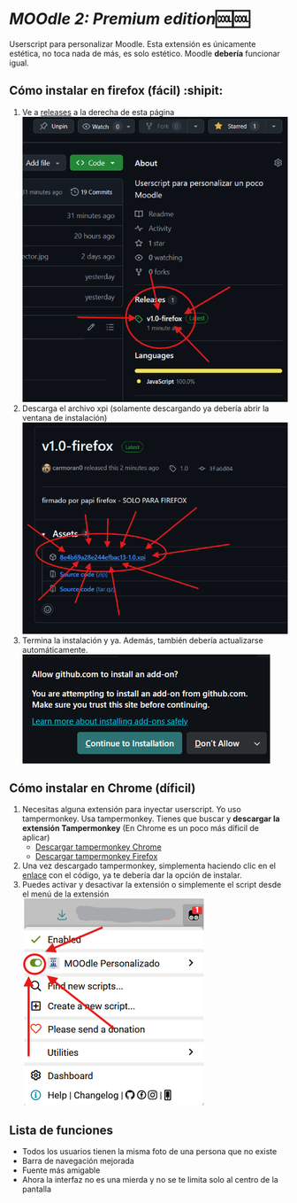 # ***MOOdle 2: Premium edition***:cool::cool:
Userscript para personalizar Moodle. Esta extensión es únicamente estética, no toca nada de más, es solo estético. Moodle **debería** funcionar igual.
## Cómo instalar en firefox (fácil) :shipit:
1. Ve a [releases](https://github.com/carmoran0/MOOdleUnizarCSS/releases) a la derecha de esta página\
   ![releases](https://raw.githubusercontent.com/carmoran0/MOOdleUnizarCSS/refs/heads/main/comof1.png)
2. Descarga el archivo xpi (solamente descargando ya debería abrir la ventana de instalación)\
   ![](https://raw.githubusercontent.com/carmoran0/MOOdleUnizarCSS/refs/heads/main/comof2.png)
3. Termina la instalación y ya. Además, también debería actualizarse automáticamente.\
   ![](https://raw.githubusercontent.com/carmoran0/MOOdleUnizarCSS/refs/heads/main/comof3.png)

## Cómo instalar en Chrome (díficil)
1. Necesitas alguna extensión para inyectar userscript. Yo uso tampermonkey. Usa tampermonkey.
   Tienes que buscar y **descargar la extensión Tampermonkey**
   (En Chrome es un poco más díficil de aplicar)
   - [Descargar tampermonkey Chrome](https://chromewebstore.google.com/detail/tampermonkey/dhdgffkkebhmkfjojejmpbldmpobfkfo)
   - [Descargar tampermonkey Firefox](https://addons.mozilla.org/es-ES/firefox/addon/tampermonkey/)
3. Una vez descargado tampermonkey, simplementa haciendo clic en el [enlace](https://github.com/carmoran0/MOOdleUnizarCSS/raw/refs/heads/main/MOOdle%20Unizar%20Personalizado-2025-09-09.user.js) con el código, ya te debería dar la opción de instalar.
4. Puedes activar y desactivar la extensión o simplemente el script desde el menú de la extensión
   ![cómo desactivar](https://raw.githubusercontent.com/carmoran0/MOOdleUnizarCSS/refs/heads/main/howto.png)

## Lista de funciones 
- Todos los usuarios tienen la misma foto de una persona que no existe
- Barra de navegación mejorada
- Fuente más amigable
- Ahora la interfaz no es una mierda y no se te limita solo al centro de la pantalla
